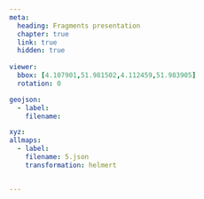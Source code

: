 ```yaml
---
meta:
  heading: Fragments presentation
  chapter: true
  link: true
  hidden: true
  
viewer:
  bbox: [4.107901,51.981502,4.112459,51.983905]
  rotation: 0

geojson:
  - label:
    filename: 

xyz:
allmaps:
  - label: 
    filename: 5.json
    transformation: helmert


---
```


## 